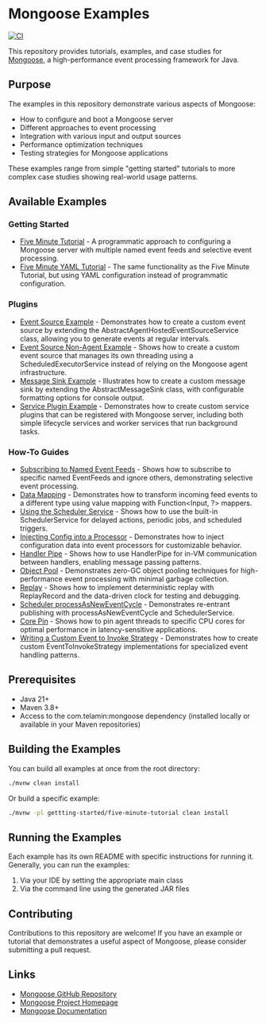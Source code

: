 # Mongoose Examples

[![CI](https://github.com/telaminai/mongoose-examples/actions/workflows/ci.yml/badge.svg)](https://github.com/telaminai/mongoose-examples/actions/workflows/ci.yml)

This repository provides tutorials, examples, and case studies for [Mongoose](https://github.com/telaminai/mongoose), a high-performance event processing framework for Java.

## Purpose

The examples in this repository demonstrate various aspects of Mongoose:

- How to configure and boot a Mongoose server
- Different approaches to event processing
- Integration with various input and output sources
- Performance optimization techniques
- Testing strategies for Mongoose applications

These examples range from simple "getting started" tutorials to more complex case studies showing real-world usage patterns.

## Available Examples

### Getting Started

- [Five Minute Tutorial](gettting-started/five-minute-tutorial) - A programmatic approach to configuring a Mongoose server with multiple named event feeds and selective event processing.
- [Five Minute YAML Tutorial](gettting-started/five-minute-yaml-tutorial) - The same functionality as the Five Minute Tutorial, but using YAML configuration instead of programmatic configuration.

### Plugins

- [Event Source Example](plugins/event-source-example) - Demonstrates how to create a custom event source by extending the AbstractAgentHostedEventSourceService class, allowing you to generate events at regular intervals.
- [Event Source Non-Agent Example](plugins/event-source-nonagent-example) - Shows how to create a custom event source that manages its own threading using a ScheduledExecutorService instead of relying on the Mongoose agent infrastructure.
- [Message Sink Example](plugins/message-sink-example) - Illustrates how to create a custom message sink by extending the AbstractMessageSink class, with configurable formatting options for console output.
- [Service Plugin Example](plugins/service-plugin-example) - Demonstrates how to create custom service plugins that can be registered with Mongoose server, including both simple lifecycle services and worker services that run background tasks.

### How-To Guides

- [Subscribing to Named Event Feeds](how-to/subscribing-to-named-event-feeds) - Shows how to subscribe to specific named EventFeeds and ignore others, demonstrating selective event processing.
- [Data Mapping](how-to/data-mapping) - Demonstrates how to transform incoming feed events to a different type using value mapping with Function<Input, ?> mappers.
- [Using the Scheduler Service](how-to/using-the-scheduler-service) - Shows how to use the built-in SchedulerService for delayed actions, periodic jobs, and scheduled triggers.
- [Injecting Config into a Processor](how-to/injecting-config-into-a-processor) - Demonstrates how to inject configuration data into event processors for customizable behavior.
- [Handler Pipe](how-to/handler-pipe) - Shows how to use HandlerPipe for in-VM communication between handlers, enabling message passing patterns.
- [Object Pool](how-to/object-pool) - Demonstrates zero-GC object pooling techniques for high-performance event processing with minimal garbage collection.
- [Replay](how-to/replay) - Shows how to implement deterministic replay with ReplayRecord and the data-driven clock for testing and debugging.
- [Scheduler processAsNewEventCycle](how-to/scheduler-processAsNewEventCycle) - Demonstrates re-entrant publishing with processAsNewEventCycle and SchedulerService.
- [Core Pin](how-to/core-pin) - Shows how to pin agent threads to specific CPU cores for optimal performance in latency-sensitive applications.
- [Writing a Custom Event to Invoke Strategy](how-to/writing-a-custom-event-to-invoke-strategy) - Demonstrates how to create custom EventToInvokeStrategy implementations for specialized event handling patterns.

## Prerequisites

- Java 21+
- Maven 3.8+
- Access to the com.telamin:mongoose dependency (installed locally or available in your Maven repositories)

## Building the Examples

You can build all examples at once from the root directory:

```bash
./mvnw clean install
```

Or build a specific example:

```bash
./mvnw -pl gettting-started/five-minute-tutorial clean install
```

## Running the Examples

Each example has its own README with specific instructions for running it. Generally, you can run the examples:

1. Via your IDE by setting the appropriate main class
2. Via the command line using the generated JAR files

## Contributing

Contributions to this repository are welcome! If you have an example or tutorial that demonstrates a useful aspect of Mongoose, please consider submitting a pull request.

## Links

- [Mongoose GitHub Repository](https://github.com/telaminai/mongoose)
- [Mongoose Project Homepage](https://telaminai.github.io/mongoose/)
- [Mongoose Documentation](https://telaminai.github.io/mongoose/docs/)
